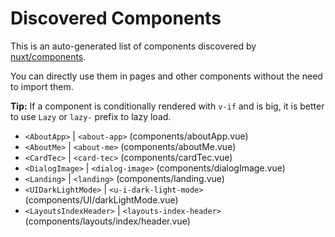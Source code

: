 # Discovered Components

This is an auto-generated list of components discovered by [nuxt/components](https://github.com/nuxt/components).

You can directly use them in pages and other components without the need to import them.

**Tip:** If a component is conditionally rendered with `v-if` and is big, it is better to use `Lazy` or `lazy-` prefix to lazy load.

- `<AboutApp>` | `<about-app>` (components/aboutApp.vue)
- `<AboutMe>` | `<about-me>` (components/aboutMe.vue)
- `<CardTec>` | `<card-tec>` (components/cardTec.vue)
- `<DialogImage>` | `<dialog-image>` (components/dialogImage.vue)
- `<Landing>` | `<landing>` (components/landing.vue)
- `<UIDarkLightMode>` | `<u-i-dark-light-mode>` (components/UI/darkLightMode.vue)
- `<LayoutsIndexHeader>` | `<layouts-index-header>` (components/layouts/index/header.vue)
